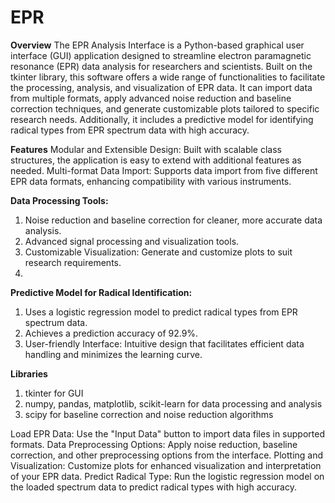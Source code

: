 # EPR
**Overview**
The EPR Analysis Interface is a Python-based graphical user interface (GUI) application designed to streamline electron paramagnetic resonance (EPR) data analysis for researchers and scientists. Built on the tkinter library, this software offers a wide range of functionalities to facilitate the processing, analysis, and visualization of EPR data. It can import data from multiple formats, apply advanced noise reduction and baseline correction techniques, and generate customizable plots tailored to specific research needs. Additionally, it includes a predictive model for identifying radical types from EPR spectrum data with high accuracy.

**Features**
Modular and Extensible Design: Built with scalable class structures, the application is easy to extend with additional features as needed.
Multi-format Data Import: Supports data import from five different EPR data formats, enhancing compatibility with various instruments.

**Data Processing Tools:**
1. Noise reduction and baseline correction for cleaner, more accurate data analysis.
2. Advanced signal processing and visualization tools.
3. Customizable Visualization: Generate and customize plots to suit research requirements.
4. 
**Predictive Model for Radical Identification:**
1. Uses a logistic regression model to predict radical types from EPR spectrum data.
2. Achieves a prediction accuracy of 92.9%.
3. User-friendly Interface: Intuitive design that facilitates efficient data handling and minimizes the learning curve.
   
**Libraries**
1. tkinter for GUI
2. numpy, pandas, matplotlib, scikit-learn for data processing and analysis
3. scipy for baseline correction and noise reduction algorithms

Load EPR Data: Use the "Input Data" button to import data files in supported formats.
Data Preprocessing Options: Apply noise reduction, baseline correction, and other preprocessing options from the interface.
Plotting and Visualization: Customize plots for enhanced visualization and interpretation of your EPR data.
Predict Radical Type: Run the logistic regression model on the loaded spectrum data to predict radical types with high accuracy.
